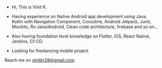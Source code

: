 - Hi, This is Vinit K.
- Having experience on Native Android app development using Java, Kotlin with Navigation Component, Coroutine, Android Jetpack, Junit, Mockito, Rx-Java/Android, Clean code architecture, firebase and so on...
- Also having foundation level knowledge on Flutter, iOS, React Native, Jenkins, CI-CD.

- Looking for freelancing mobile project

Reach me on vinitkr28@gmail.com

